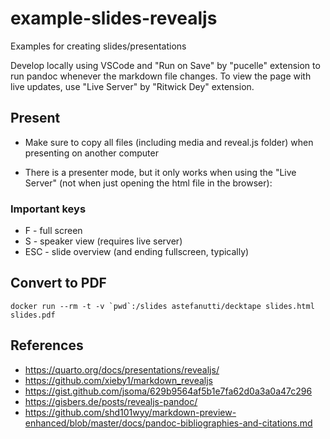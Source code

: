 # example-slides-revealjs
Examples for creating slides/presentations

Develop locally using VSCode and "Run on Save" by "pucelle" extension to run pandoc whenever the markdown file changes. To view the page with live updates, use "Live Server" by "Ritwick Dey" extension.

## Present

* Make sure to copy all files (including media and reveal.js folder) when presenting on another computer

* There is a presenter mode, but it only works when using the "Live Server" (not when just opening the html file in the browser):

### Important keys

* F - full screen
* S - speaker view (requires live server)
* ESC - slide overview (and ending fullscreen, typically)

## Convert to PDF

```
docker run --rm -t -v `pwd`:/slides astefanutti/decktape slides.html slides.pdf
```

## References

* https://quarto.org/docs/presentations/revealjs/
* https://github.com/xieby1/markdown_revealjs
* https://gist.github.com/jsoma/629b9564af5b1e7fa62d0a3a0a47c296
* https://gisbers.de/posts/revealjs-pandoc/
* https://github.com/shd101wyy/markdown-preview-enhanced/blob/master/docs/pandoc-bibliographies-and-citations.md